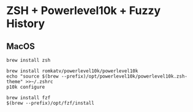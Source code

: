 # ZSH + Powerlevel10k + Fuzzy History

## MacOS

	brew install zsh

	brew install romkatv/powerlevel10k/powerlevel10k
	echo "source $(brew --prefix)/opt/powerlevel10k/powerlevel10k.zsh-theme" >>~/.zshrc
	p10k configure

	brew install fzf
	$(brew --prefix)/opt/fzf/install	
